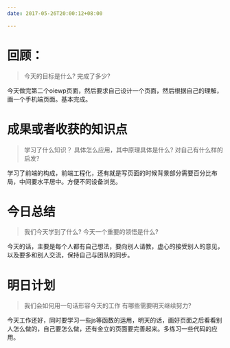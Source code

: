 ```yaml
---
date: 2017-05-26T20:00:12+08:00

---
```


# 回顾：
> 今天的目标是什么?
> 完成了多少?

今天做完第二个oiewp页面，然后要求自己设计一个页面，然后根据自己的理解，画一个手机端页面。基本完成。


# 成果或者收获的知识点
> 学习了什么知识？
> 具体怎么应用，其中原理具体是什么?
> 对自己有什么样的启发?

学习了前端的构成，前端工程化，还有就是写页面的时候背景部分需要百分比布局，中间要水平居中。方便不同设备浏览。

# 今日总结
> 我们今天学到了什么?
> 今天一个重要的领悟是什么?

今天的话，主要是每个人都有自己想法，要向别人请教，虚心的接受别人的意见，以及要多和别人交流，保持自己与团队的同步。


# 明日计划
> 我们会如何用一句话形容今天的工作
> 有哪些需要明天继续努力?

今天工作还好，同时要学习一些js等函数的运用，明天的话，画好页面之后看看别人怎么做的，自己要怎么做，还有金立的页面要完善起来。多练习一些代码的应用。

